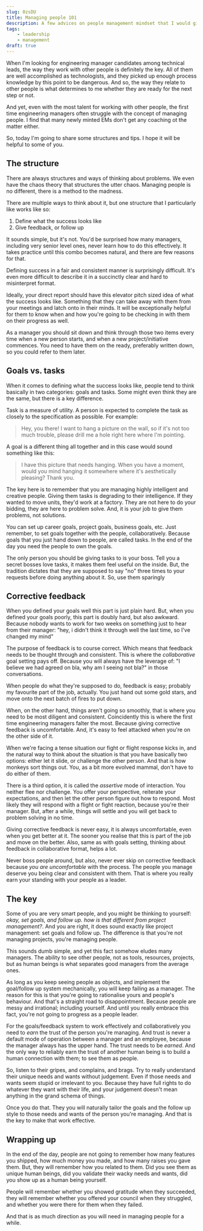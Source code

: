 ```yaml
---
slug: 0zsDU
title: Managing people 101
description: A few advices on people management mindset that I would give a freshly minted engineering manager
tags:
    - leadership
    - management
draft: true
---
```


When I'm looking for engineering manager candidates among technical leads, the
way they work with other people is definitely the key. All of them are well
accomplished as technologists, and they picked up enough process knowledge by
this point to be dangerous. And so, the way they relate to other people is what
determines to me whether they are ready for the next step or not.

And yet, even with the most talent for working with other people, the first time
engineering managers often struggle with the concept of managing people. I find
that many newly minted EMs don't get any coaching ot the matter either.

So, today I'm going to share some structures and tips. I hope it will be helpful
to some of you.

## The structure

There are always structures and ways of thinking about problems. We even have
the chaos theory that structures the utter chaos. Managing people is no
different, there is a method to the madness.

There are multiple ways to think about it, but one structure that I particularly
like works like so:

1. Define what the success looks like
2. Give feedback, or follow up

It sounds simple, but it's not. You'd be surprised how many managers, including
very senior level ones, never learn how to do this effectively. It takes
practice until this combo becomes natural, and there are few reasons for that.

Defining success in a fair and consistent manner is surprisingly difficult. It's
even more difficult to describe it in a succinctly clear and hard to
misinterpret format.

Ideally, your direct report should have this elevator pitch sized idea of what
the success looks like. Something that they can take away with them from your
meetings and latch onto in their minds. It will be exceptionally helpful for
them to know when and how you're going to be checking in with them on their
progress as well.

As a manager you should sit down and think through those two items every time
when a new person starts, and when a new project/initiative commences. You need
to have them on the ready, preferably written down, so you could refer to them
later.

## Goals vs. tasks

When it comes to defining what the success looks like, people tend to think
basically in two categories: goals and tasks. Some might even think they are the
same, but there is a key difference.

Task is a measure of utility. A person is expected to complete the task as
closely to the specification as possible. For example:

> Hey, you there! I want to hang a picture on the wall, so if it's not too much
> trouble, please drill me a hole right here where I'm pointing.

A goal is a different thing all together and in this case would sound something
like this:

> I have this picture that needs hanging. When you have a moment, would you mind
> hanging it somewhere where it's aesthetically pleasing? Thank you.

The key here is to remember that you are managing highly intelligent and
creative people. Giving them tasks is degrading to their intelligence. If they
wanted to move units, they'd work at a factory. They are not here to do your
bidding, they are here to problem solve. And, it is your job to give them
problems, not solutions.

You can set up career goals, project goals, business goals, etc. Just remember,
to set goals together with the people, collaboratively. Because goals that you
just hand down to people, are called tasks. In the end of the day you need the
people to own the goals.

The only person you should be giving tasks to is your boss. Tell you a secret
bosses love tasks, it makes them feel useful on the inside. But, the tradition
dictates that they are supposed to say "no" three times to your requests before
doing anything about it. So, use them sparingly

## Corrective feedback

When you defined your goals well this part is just plain hard. But, when you
defined your goals poorly, this part is doubly hard, but also awkward. Because
nobody wants to work for two weeks on something just to hear from their manager:
"hey, i didn't think it through well the last time, so I've changed my mind"

The purpose of feedback is to course correct. Which means that feedback needs to
be thought through and consistent. This is where the _collaborative_ goal
setting pays off. Because you will always have the leverage of: "I believe we
had agreed on bla, why am I seeing not bla?" in those conversations.

When people do what they're supposed to do, feedback is easy; probably my
favourite part of the job, actually. You just hand out some gold stars, and move
onto the next batch of fires to put down.

When, on the other hand, things aren't going so smoothly, that is where you need
to be most diligent and consistent. Coincidently this is where the first time
engineering managers falter the most. Because giving corrective feedback is
uncomfortable. And, it's easy to feel attacked when you're on the other side of
it.

When we're facing a tense situation our fight or flight response kicks in, and
the natural way to think about the situation is that you have basically two
options: either let it slide, or challenge the other person. And that is how
monkeys sort things out. You, as a bit more evolved mammal, don't have to do
either of them.

There is a third option, it is called the _assertive_ mode of interaction. You
neither flee nor challenge. You offer your perspective, reiterate your
expectations, and then let the other person figure out how to respond. Most
likely they will respond with a flight or fight reaction, because you're their
manager. But, after a while, things will settle and you will get back to problem
solving in no time.

Giving corrective feedback is never easy, it is always uncomfortable, even when
you get better at it. The sooner you realise that this is part of the job and
move on the better. Also, same as with goals setting, thinking about feedback in
collaborative format, helps a lot.

Never boss people around, but also, never ever skip on corrective feedback
because _you are uncomfortable_ with the process. The people you manage deserve
you being clear and consistent with them. That is where you really earn your
standing with your people as a leader.

## The key

Some of you are very smart people, and you might be thinking to yourself: _okay,
set goals, and follow up. how is that different from project management?_. And
you are right, it does sound exactly like project management: set goals and
follow up. The difference is that you're not managing projects, you're managing
people.

This sounds dumb simple, and yet this fact somehow eludes many managers. The
ability to see other people, not as tools, resources, projects, but as human
beings is what separates good managers from the average ones.

As long as you keep seeing people as objects, and implement the goal/follow up
system mechanically, you will keep failing as a manager. The reason for this is
that you're going to rationalise yours and people's behaviour. And that's a
straight road to disappointment. Because people are messy and irrational;
including yourself. And until you really embrace this fact, you're not going to
progress as a people leader.

For the goals/feedback system to work effectively and collaboratively you need
to _earn_ the trust of the person you're managing. And trust is never a default
mode of operation between a manager and an employee, because the manager always
has the upper hand. The trust needs to be _earned_. And the only way to reliably
earn the trust of another human being is to build a human connection with them;
to see them as people.

So, listen to their gripes, and complains, and brags. Try to really understand
their unique needs and wants without judgement. Even if those needs and wants
seem stupid or irrelevant to you. Because they have full rights to do whatever
they want with their life, and your judgement doesn't mean anything in the grand
schema of things.

Once you do that. They you will naturally tailor the goals and the follow up
style to those needs and wants of the person you're managing. And that is the
key to make that work effective.

## Wrapping up

In the end of the day, people are not going to remember how many features you
shipped, how much money you made, and how many raises you gave them. But, they
will remember how you related to them. Did you see them as unique human beings,
did you validate their wacky needs and wants, did you show up as a human being
yourself.

People will remember whether you showed gratitude when they succeeded, they will
remember whether you offered your council when they struggled, and whether you
were there for them when they failed.

And that is as much direction as you will need in managing people for a while.
